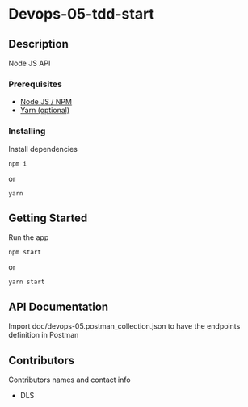 # Devops-05-tdd-start

## Description

Node JS API

### Prerequisites

-   [Node JS / NPM](https://nodejs.org/en/)
-   [Yarn (optional)](https://yarnpkg.com/)

### Installing

Install dependencies

```
npm i
```

or

```
yarn
```

## Getting Started

Run the app

```
npm start
```

or

```
yarn start
```

## API Documentation

Import doc/devops-05.postman_collection.json to have the endpoints definition in Postman

## Contributors

Contributors names and contact info

-   DLS
